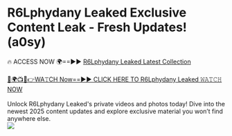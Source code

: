 # R6Lphydany Leaked Exclusive Content Leak - Fresh Updates! (a0sy)

🔥 ACCESS NOW 🌍==►► <a href="https://tinyurl.com/kvy9nzfs" rel="nofollow">R6Lphydany Leaked Latest Collection</a>
<br><br>
[🔴🌍📺📱👉WA𝚃CH Now==►► CLICK HERE TO R6Lphydany Leaked 𝚆𝙰𝚃𝙲𝙷 NOW](https://tinyurl.com/kvy9nzfs)
<br><br>
Unlock R6Lphydany Leaked's private videos and photos today! Dive into the newest 2025 content updates and explore exclusive material you won’t find anywhere else.
<br>
<a href="https://tinyurl.com/kvy9nzfs" rel="nofollow" data-target="animated-image.originalLink"><img src="https://camo.githubusercontent.com/8a4f000d20f83aca3bf7ec5f350d767afa0574a8a352519fd8cfa583a6f93a33/68747470733a2f2f692e696d6775722e636f6d2f644a486b345a712e676966" data-canonical-src="https://i.imgur.com/dJHk4Zq.gif" style="max-width: 100%; display: inline-block;" data-target="animated-image.originalImage"></a>
<br>
